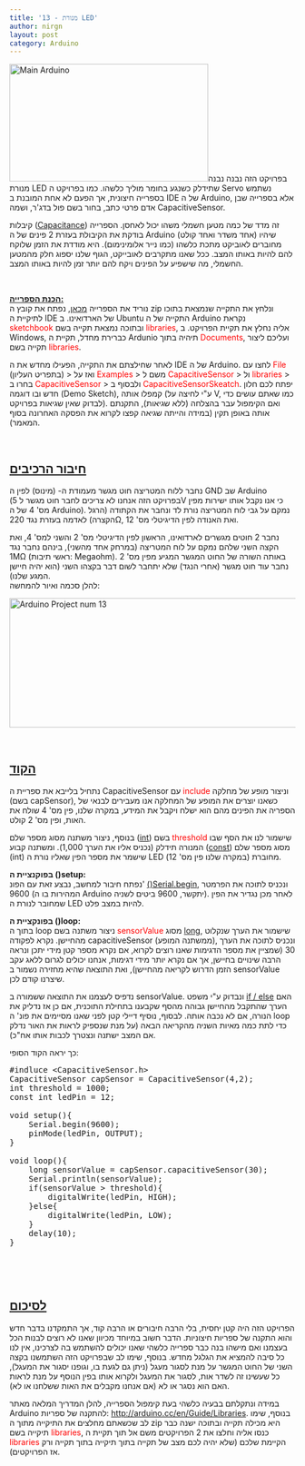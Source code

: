```yaml
---
title: '13 - מנורת LED'
author: nirgn
layout: post
category: Arduino
---
```

[<img class="alignleft wp-image-1281" src="http://www.lifelongstudent.net/wp-content/uploads/2014/03/Main_Arduino.png" alt="Main Arduino" width="350" height="207" />](http://www.lifelongstudent.net/wp-content/uploads/2014/03/Main_Arduino.png)בפרויקט הזה נבנה נבנה מנורת LED שתידלק כשנגע בחומר מוליך כלשהו. כמו בפרויקט ה Servo נשתמש בספרייה חיצונית, אך הפעם לא אחת המובנת ב IDE של ה Arduino, אלא בספרייה שבן אדם פרטי כתב, בחור בשם פול בדג'ר, ושמה CapacitiveSensor.

<!--more-->

קיבלות (<a href="http://en.wikipedia.org/wiki/Capacitance" target="_blank">Capacitance</a>) זה מדד של כמה מטען חשמלי משהו יכול לאחסן. הספרייה בודקת את הקיבולת בעזרת 2 פינים של ה Arduino (אחד משדר ואחד קולט) שיהיו מחוברים לאוביקט מתכת כלשהו (כמו נייר אלומינימום). היא מודדת את הזמן שלוקח להם להיות באותו המצב. ככל שאנו מתקרבים לאובייקט, הגוף שלנו יספוג חלק מהמטען החשמלי, מה שישפיע על הפינים ויקח להם יותר זמן להיות באותו המצב.

&nbsp;

<span style="text-decoration: underline;"><strong>הכנת הספרייה:</strong></span>  
נוריד את הספרייה <a href="http://playground.arduino.cc/Main/CapacitiveSensor" target="_blank">מכאן</a>, נפתח את קובץ ה zip ונלחץ את התקייה שנמצאת בתוכו לתיקיית ה IDE של הארדואינו. ב Ubuntu התקייה של ה Arduino נקראת <span style="color: #ff0000;">sketchbook</span> ובתוכה נמצאת תקייה בשם <span style="color: #ff0000;">libraries</span>, אליה נחלץ את תקיית הפרויקט. ב Windows, כברירת מחדל, תקיית ה Ardunio תיהיה בתוך <span style="color: #ff0000;">Documents</span>, ועליכם ליצור תקייה בשם <span style="color: #ff0000;">libraries</span>.

לאחר שחילצתם את התקייה, הפעילו מחדש את ה IDE של ה Arduino. לחצו עם <span style="color: #ff0000;">File</span> (בתפריט העליון) > ואז על <span style="color: #ff0000;">Examples</span> > משם ל <span style="color: #ff0000;">CapacitiveSensor</span> > ול <span style="color: #ff0000;">libraries</span> > בחרו ב <span style="color: #ff0000;">CapacitiveSensor</span> > ולבסוף ב <span style="color: #ff0000;">CapacitiveSensorSkeatch</span>. יפתח לכם חלון חדש ובו דוגמה (Demo Sketch), קמפלו אותה (ע"י לחיצה על V, כמו שאתם עושים כדי לבדוק שאין שגיאות בפרויקט). ואם הקימפול עבר בהצלחה (ללא שגיאות), התקנתם אותה באופן תקין (במידה והייתה שגיאה קפצו לקרוא את הפסקה האחרונה בסוף המאמר).

&nbsp;

## <span style="text-decoration: underline;"><strong>חיבור הרכיבים</strong></span>

נחבר ללוח המטריצה חוט מגשר מעמודת ה- (מינוס) לפין ה GND שב Arduino (בפרויקט הזה אנחנו לא צריכים לחבר חוט מגשר ל 5V כי אנו נקבל אותו ישירות מפין מס' 4 של ה Arduino). נמקם על גבי לוח המטריצה נורת לד ונחבר את הקתודה (הרגל הקצרה) לאדמה בעזרת נגד 220Ω, ואת האנודה לפין הדיגיטלי מס' 12.

נחבר 2 חוטים מגשרים לארדואינו, הראשון לפין הדיגיטלי מס' 2 והשני למס' 4, ואת הקצה השני שלהם נמקם על לוח המטריצה (במרחק אחד מהשני), בינהם נחבר נגד 1MΩ (ראשי תיבות: Megaohm). באותה השורה של החוט המגשר המגיע מפין מס' 2 נחבר עוד חוט מגשר (אחרי הנגד) שלא יתחבר לשום דבר בקצהו השני (הוא יהיה חיישן המגע שלנו).  
להלן סכמה ואיור להמחשה:

[<img class=" size-full wp-image-1738 aligncenter" src="http://www.lifelongstudent.net/wp-content/uploads/2015/03/Arduino_Project_num13.png" alt="Arduino Project num 13 " width="583" height="228" />](http://www.lifelongstudent.net/wp-content/uploads/2015/03/Arduino_Project_num13.png)

&nbsp;

## <span style="text-decoration: underline;"><strong>הקוד</strong></span>

נתחיל בלייבא את ספריית ה CapacitiveSensor עם <span style="color: #ff0000;">include</span> וניצור מופע של מחלקה (בשם capSensor), כשאנו יוצרים את המופע של המחלקה אנו מעבירים לבנאי של הספריה את הפינים מהם הוא ישלח ויקבל את המידע, במקרה שלנו, פין מס' 4 שולח את האות, ופין מס' 2 קולט.

בנוסף, ניצור משתנה מסוג מספר שלם (<a href="http://arduino.cc/en/Reference/Int" target="_blank">int</a>) בשם <span style="color: #ff0000;">threshold</span> שישמור לנו את הסף שבו המנורה תידלק (נכניס אליו את הערך 1,000). ומשתנה קבוע (<a href="http://arduino.cc/en/Reference/Const" target="_blank">const</a>) מסוג מספר שלם (int) שישמר את מספר הפין שאליו נורת ה LED מחוברת (במקרה שלנו פין מס' 12).

**בפוקנציית ה ()setup:**  
נפתח חיבור למחשב, נבצע זאת עם הפונ' <a href="http://arduino.cc/en/Serial/Begin" target="_blank">()Serial.begin</a>, ונכניס לתוכה את הפרמטר 9600 (המהירות בו ה Arduino יתקשר, 9600 ביטים לשניה). לאחר מכן נגדיר את הפין שמחובר לנורת ה LED להיות במצב פלט.

**בפונקציית ה ()loop:**  
בתוך ה loop ניצור משתנה בשם <span style="color: #ff0000;">sensorValue</span> מסוג <a href="http://arduino.cc/en/Reference/Long" target="_blank">long</a>, שישמור את הערך שנקלוט מהחיישן. נקרא לפקודה capacitiveSensor (ממשתנה המופע), ונכניס לתוכה את הערך 30 (שמציין את מספר הדגימות שאנו רוצים לקרוא, אם נקרא מספר קטן מידי יתכן ונראה הרבה שינויים בחיישן, אך אם נקרא יותר מידי דגימות, אנחנו יכולים לגרום ללאג עקב הזמן הדרוש לקריאה מהחיישן), ואת התוצאה שהיא מחזירה נשמור ב sensorValue שיצרנו קודם לכן.

נדפיס לעצמנו את התוצאה ששמורה ב sensorValue. ונבדוק ע"י משפט <a href="http://arduino.cc/en/Reference/Else" target="_blank">if / else</a> האם הערך שהתקבל מהחיישן גבוהה מהסף שקבענו בתחילת התוכנית, אם כן אז נדליק את הנורה, אם לא נכבה אותה. לבסוף, נוסיף דיילי קטן לפני שאנו מסיימים את פונ' ה loop כדי לתת כמה מאיות השניה מהקריאה הבאה (על מנת שנספיק לראות את האור נדלק אם המצב ישתנה ונצטרך לכבות אותו אח"כ).

כך יראה הקוד הסופי:

<pre class="lang:arduino decode:true ">#indluce &lt;CapacitiveSensor.h&gt;
CapacitiveSensor capSensor = CapacitiveSensor(4,2);
int threshold = 1000;
const int ledPin = 12;

void setup(){
    Serial.begin(9600);
    pinMode(ledPin, OUTPUT);
}

void loop(){
    long sensorValue = capSensor.capacitiveSensor(30);
    Serial.println(sensorValue);
    if(sensorValue &gt; threshold){
        digitalWrite(ledPin, HIGH);
    }else{
        digitalWrite(ledPin, LOW);
    }
    delay(10);
}</pre>

&nbsp;

&nbsp;

## <span style="text-decoration: underline;"><strong>לסיכום</strong></span>

הפרויקט הזה היה קטן יחסית, בלי הרבה חיבורים או הרבה קוד, אך התמקדנו בדבר חדש והוא התקנה של ספריות חיצוניות. הדבר חשוב במיוחד מכיוון שאנו לא רוצים לבנות הכל בעצמנו ואם מישהו בנה כבר ספרייה כלשהי שאנו יכולים להשתמש בה לצרכינו, אין לנו כל סיבה להמציא את הגלגל מחדש. בנוסף, שימו לב שבפרויקט הזה השתמשנו בקצה השני של החוט המגשר על מנת לסגור מעגל (ניתן גם לגעת בו, וגופנו יסגור את המעגל), כל שעשינו זה לשדר אות, לסגור את המעגל ולקרוא אותו בפין הנוסף על מנת לראות האם הוא נסגר או לא (אם אנחנו מקבלים את האות ששלחנו או לא).

במידה ונתקלתם בבעיה כלשהי בעת קימפול הספרייה, להלן המדריך המלאה מאתר Arduino להתקנה של ספריות: <a href="http://arduino.cc/en/Guide/Libraries" target="_blank">http://arduino.cc/en/Guide/Libraries</a>. בנוסף, שימו לב שכשאתם מחלצים את התיקייה מתוך ה zip היא מכילה תקייה ובתוכה ישנה כבר תיקייה בשם <span style="color: #ff0000;">libraries</span>, כנסו אליה וחלצו את 2 הפרויקטים משם אל תוך תקיית ה <span style="color: #ff0000;">libraries</span> הקיימת שלכם (שלא יהיה לכם מצב של תקייה בתוך תיקייה בתוך תקייה ורק אז הפרויקטים).
